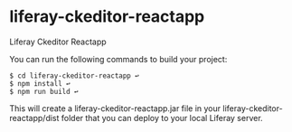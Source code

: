 # liferay-ckeditor-reactapp

Liferay Ckeditor Reactapp

You can run the following commands to build your project:

    $ cd liferay-ckeditor-reactapp ↩
    $ npm install ↩ 
    $ npm run build ↩ 

This will create a liferay-ckeditor-reactapp.jar file in your liferay-ckeditor-reactapp/dist
folder that you can deploy to your local Liferay server.
